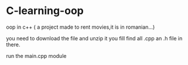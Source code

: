 # C-learning-oop
oop in c++ ( a project made to rent movies,it is in romanian...) 

you need to download the file and unzip it
you fill find all .cpp an .h file in there.

run the main.cpp module
